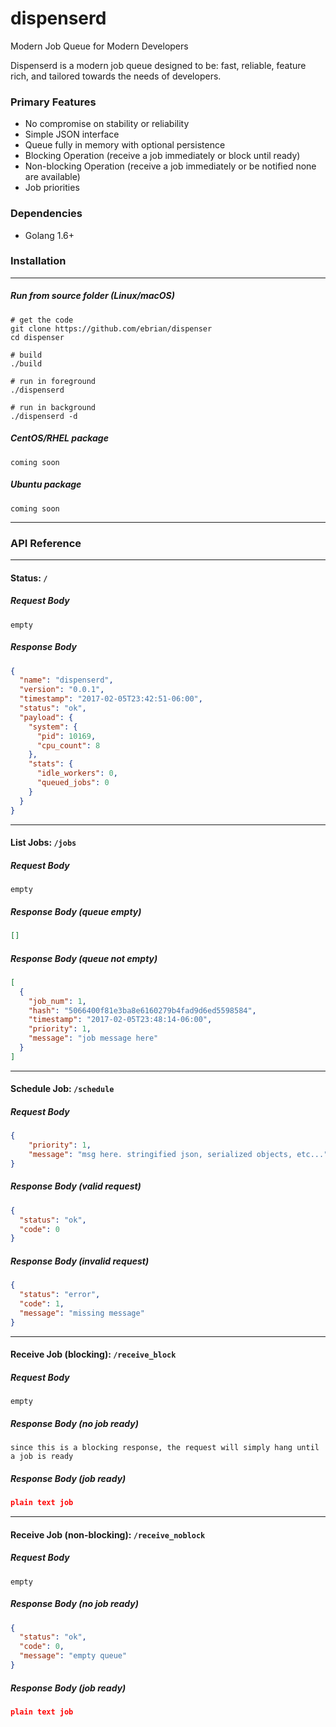 # dispenserd
Modern Job Queue for Modern Developers

Dispenserd is a modern job queue designed to be: fast, reliable, feature rich, and tailored towards the needs of developers.

### Primary Features
- No compromise on stability or reliability
- Simple JSON interface
- Queue fully in memory with optional persistence
- Blocking Operation (receive a job immediately or block until ready)
- Non-blocking Operation (receive a job immediately or be notified none are available)
- Job priorities

### Dependencies
- Golang 1.6+

### Installation
---

##### Run from source folder (Linux/macOS)
```
# get the code
git clone https://github.com/ebrian/dispenser
cd dispenser

# build
./build

# run in foreground
./dispenserd

# run in background
./dispenserd -d
```

##### CentOS/RHEL package
```
coming soon
```

##### Ubuntu package
```
coming soon
```

---

### API Reference
---

#### Status: `/`
##### Request Body
```
empty
```
##### Response Body
```json
{
  "name": "dispenserd",
  "version": "0.0.1",
  "timestamp": "2017-02-05T23:42:51-06:00",
  "status": "ok",
  "payload": {
    "system": {
      "pid": 10169,
      "cpu_count": 8
    },
    "stats": {
      "idle_workers": 0,
      "queued_jobs": 0
    }
  }
}
```

---

#### List Jobs: `/jobs`
##### Request Body
```
empty
```
##### Response Body (queue empty)
```json
[]
```
##### Response Body (queue not empty)
```json
[
  {
    "job_num": 1,
    "hash": "5066400f81e3ba8e6160279b4fad9d6ed5598584",
    "timestamp": "2017-02-05T23:48:14-06:00",
    "priority": 1,
    "message": "job message here"
  }
]
```

---

#### Schedule Job: `/schedule`
##### Request Body
```json
{
    "priority": 1,
    "message": "msg here. stringified json, serialized objects, etc..."
}
```
##### Response Body (valid request)
```json
{
  "status": "ok",
  "code": 0
}
```
##### Response Body (invalid request)
```json
{
  "status": "error",
  "code": 1,
  "message": "missing message"
}
```

---

#### Receive Job (blocking): `/receive_block`
##### Request Body
```
empty
```
##### Response Body (no job ready)
```
since this is a blocking response, the request will simply hang until a job is ready
```
##### Response Body (job ready)
```json
plain text job
```

---

#### Receive Job (non-blocking): `/receive_noblock`
##### Request Body
```
empty
```
##### Response Body (no job ready)
```json
{
  "status": "ok",
  "code": 0,
  "message": "empty queue"
}
```
##### Response Body (job ready)
```json
plain text job
```
